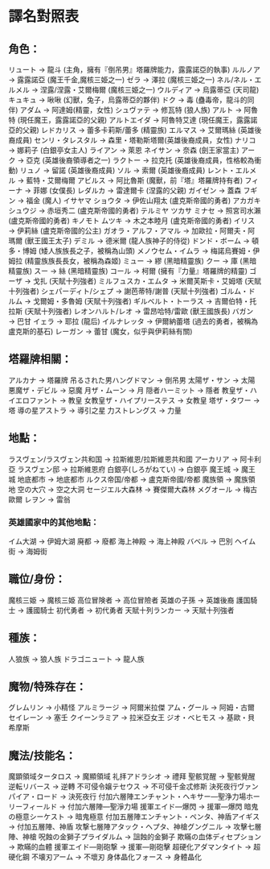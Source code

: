 # 譯名對照表

## 角色：

リュート → 龍斗 (主角，擁有『倒吊男』塔羅牌能力，露露諾亞的執事)
ルルノア → 露露諾亞 (魔王千金,魔核三姫之一)
ゼラ → 澤拉 (魔核三姫之一)
ネル/ネル・エルメル → 涅露/涅露・艾爾梅爾 (魔核三姫之一)
ウルディア → 烏露蒂亞 (天司龍)
キュキュ → 啾啾 (幻獸，兔子，烏露蒂亞的夥伴)
ドク → 毒 (蠱毒帝，龍斗的同伴)
アダム → 阿達姆(精靈，女性)
シュヴァテ → 修瓦特 (狼人族)
アルト → 阿魯特 (現任魔王，露露諾亞的父親)
アルトエイダ → 阿魯特艾達 (現任魔王，露露諾亞的父親)
レドカリス → 蕾多卡莉斯/蕾多 (精靈族)
エルマス → 艾爾瑪絲 (英雄後裔成員)
センリ・タレスタル → 森里・塔勒斯塔爾(英雄後裔成員，女性)
ナリコ → 娜莉子 (白銀亭女主人)
ライアン → 萊恩
ネイサン → 奈森 (劍王家當主)
アーク → 亞克 (英雄後裔領導者之一)
ラクトー → 拉克托 (英雄後裔成員，性格較為衝動)
リュノ → 留諾 (英雄後裔成員)
ソル → 索爾  (英雄後裔成員)
レント・エルメル → 藍特・艾爾梅爾
アビルス → 阿比魯斯 (魔獸，前『塔』塔羅牌持有者)
フィーナ → 菲娜 (女僕長)
レダルカ → 雷達爾卡 (涅露的父親)
ガイゼン → 蓋森
フギン → 福金 (魔人)
イサヤマ ショウタ → 伊佐山翔太 (盧克斯帝國的勇者)
アカガキ シュウジ → 赤垣秀二 (盧克斯帝國的勇者)
テルミヤ ツカサ ミナセ → 照宮司水瀨 (盧克斯帝國的勇者)
キノモト ムツキ → 木之本睦月 (盧克斯帝國的勇者)
イリス → 伊莉絲 (盧克斯帝國的公主)
ガオラ・アルフ・アマル → 加歐拉・阿爾夫・阿瑪爾 (獸王國王太子)
デミル → 德米爾 (龍人族神子的侍從)
ドンド・ボーム → 頓多・博姆 (矮人族族長之子，被稱為山頭)
メノウセム・イムラ → 梅諾烏賽姆・伊姆拉 (精靈族族長長女，被稱為森姬)
ミュー → 繆 (黑暗精靈族)
クー → 庫 (黑暗精靈族)
スー → 絲 (黑暗精靈族)
コール → 柯爾 (擁有『力量』塔羅牌的精靈)
ゴーザ → 戈扎 (天賦十列強者)
ミルフュスカ・エムタ → 米爾芙斯卡・艾姆塔 (天賦十列強者)
シェパーディト/シェプ → 謝芭蒂特/謝普 (天賦十列強者)
ゴルム・ドルム → 戈爾姆・多魯姆 (天賦十列強者)
ギルベルト・トーラス → 吉爾伯特・托拉斯 (天賦十列強者)
レオンハルト/レオ → 雷昂哈特/雷歐 (獸王國族長)
バガン → 巴甘
イェラ → 耶拉 (龍后)
イルナレッタ → 伊爾納蕾塔 (過去的勇者，被稱為盧克斯的基石)
レーガン → 蕾甘 (魔女，似乎與伊莉絲有關)

## 塔羅牌相關：

アルカナ → 塔羅牌
吊るされた男ハングドマン → 倒吊男
太陽ザ・サン → 太陽
悪魔ザ・デビル → 惡魔
月ザ・ムーン → 月
隠者ハーミット → 隱者
教皇ザ・ハイエロファント → 教皇
女教皇ザ・ハイプリーステス → 女教皇
塔ザ・タワー → 塔
導の星アストラ → 導引之星
力ストレングス → 力量

## 地點：

ラスヴェン/ラスヴェン共和国 → 拉斯維恩/拉斯維恩共和國
アーカリア → 阿卡利亞
ラスヴェン邸 → 拉斯維恩府
白銀亭(しろがねてい) → 白銀亭
魔王城 → 魔王城
地底都市 → 地底都市
ルクス帝国/帝都 → 盧克斯帝國/帝都
魔族領 → 魔族領地
空の大穴 → 空之大洞
セージエル大森林 → 賽傑爾大森林
メグオール → 梅古歐爾
レヲン → 雷翁

### 英雄國家中的其他地點：

イム大湖 → 伊姆大湖
廃都 → 廢都
海上神殿 → 海上神殿
バベル → 巴別
ヘイム街 → 海姆街

## 職位/身份：

魔核三姫 → 魔核三姫
高位冒険者 → 高位冒險者
英雄の子孫 → 英雄後裔
護国騎士 → 護國騎士
初代勇者 → 初代勇者
天賦十列ランカー → 天賦十列強者

## 種族：

人狼族 → 狼人族
ドラゴニュート → 龍人族

## 魔物/特殊存在：

グレムリン → 小精怪
アルミラージ → 阿爾米拉傑
アム・グール → 阿姆・古爾
セイレーン → 塞壬
クイーンラミア → 拉米亞女王
ジオ・ベヒモス → 基歐・貝希摩斯

## 魔法/技能名：

魔顕領域タータロス → 魔顯領域
礼拝アドラシオ → 禮拜
聖骸覚醒 → 聖骸覺醒
逆転リバース → 逆轉
不可侵令嬢テセウス → 不可侵千金忒修斯
決死夜行ヴァンパイア・ロード → 決死夜行
付加六層陣エンチャント・ヘキサー―聖浄力場ホーリーフィールド → 付加六層陣—聖淨力場
援軍エイド―爆閃 → 援軍—爆閃
暗鬼の極意シーケスト → 暗鬼極意
付加五層陣エンチャント・ペンタ、神盾アイギス → 付加五層陣、神盾
攻撃七層陣アタック・ヘプタ、神槍グングニル → 攻擊七層陣、神槍
呪蝕の金獅子プライダルム → 詛蝕的金獅子
欺瞞の血体ディセプション → 欺瞞的血體
援軍エイド―剛砲撃 → 援軍—剛砲擊
超硬化アダマンタイト → 超硬化鋼
不壊刃アーム → 不壞刃
身体晶化フォース → 身體晶化
